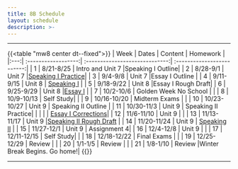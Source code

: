 ```yaml
---
title: 8B Schedule
layout: schedule
description: >-
---
```


---
{{<table "mw8 center dt--fixed">}}
| Week  |          Dates          |                 Content                  |             Homework      |             
|:---:|    :------------------:|             :-----------------------------:| :-------------------------:|
|  1 |  8/21-8/25           | Intro and Unit 7 |Speaking I Outline|
|  2 |  8/28-9/1            | Unit 7  |[Speaking I Practice](sks/fall2023/8B-english/roughdraft/)|
|  3 |  9/4-9/8             | Unit 7  |Essay I Outline |
|  4 |  9/11-9/15           | Unit 8  | [Speaking I](sks/fall2023/8B-english/assignment1/)         |
|  5 |  9/18-9/22           | Unit 8  |Essay I Rough Draft|
|  6 |  9/25-9/29           | Unit 8  |[Essay I](sks/fall2023/8B-english/assignment2/)              |
|  7 |  10/2-10/6           | Golden Week No School |       |
|  8 |  10/9-10/13          | Self Study|          |
|  9 |  10/16-10/20         | Midterm Exams  |       |
| 10 |  10/23-10/27         | Unit 9  | Speaking II Outline |
| 11 |  10/30-11/3          | Unit 9  |  Speaking II Practice|
|    |                      |         |  [Essay I Corrections](sks/fall2023/8B-english/essay-corrections)|
| 12 |  11/6-11/10          | Unit 9  | |
| 13 |  11/13-11/17         | Unit 9  |[Speaking II Rough Draft](sks/fall2023/8B-english/roughdraft2) |
| 14 |  11/20-11/24         | Unit 9 | [Speaking II](sks/fall2023/8B-english/assignment3) |
| 15 |  11/27-12/1          | Unit 9 | Assignment 4|
| 16 |  12/4-12/8           | Unit 9 |             |
| 17 |  12/11-12/15         | Self Study|            |
| 18 |  12/18-12/22         | Final Exams |              |
| 19 |  12/25-12/29         | Review |              |
| 20 |  1/1-1/5             | Review |      |
| 21 |  1/8-1/10            | Review |Winter Break Begins. Go home!|
{{</table>}}

---